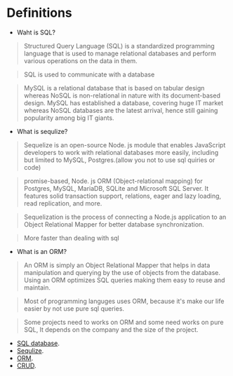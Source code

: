 # Definitions 

- Waht is SQL?

>Structured Query Language (SQL) is a standardized programming language that is used to manage relational databases and perform various operations on the data in them.

>SQL is used to communicate with a database

>MySQL is a relational database that is based on tabular design whereas NoSQL is non-relational in nature with its document-based design. MySQL has established a database, covering huge IT market whereas NoSQL databases are the latest arrival, hence still gaining popularity among big IT giants.

- What is sequlize?

> Sequelize is an open-source Node. js module that enables JavaScript developers to work with relational databases more easily, including but limited to MySQL, Postgres.(allow you not to use sql quiries or code)

> promise-based, Node. js ORM (Object-relational mapping) for Postgres, MySQL, MariaDB, SQLite and Microsoft SQL Server. It features solid transaction support, relations, eager and lazy loading, read replication, and more.

> Sequelization is the process of connecting a Node.js application to an Object Relational Mapper for better database synchronization.

> More faster than dealing with sql

- What is an ORM?

> An ORM is simply an Object Relational Mapper that helps in data manipulation and querying by the use of objects from the database. Using an ORM optimizes SQL queries making them easy to reuse and maintain.

> Most of programming languges uses ORM, because it's make our life easier by not use pure sql queries.

> Some projects need to works on ORM and some need works on pure SQL, It depends on the company and the size of the project.



- [SQL database](https://www.techtarget.com/searchdatamanagement/definition/SQL).
- [Sequlize](https://sequelize.org/).
- [ORM](https://www.techopedia.com/definition/24200/object-relational-mapping--orm).
- [CRUD](https://zellwk.com/blog/crud-express-mongodb/).